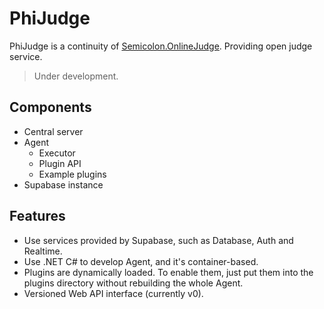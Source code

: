 # PhiJudge

PhiJudge is a continuity of [Semicolon.OnlineJudge](https://github.com/Ranzeplay/Semicolon.OnlineJudge). Providing open judge service.

> Under development.

## Components

- Central server
- Agent
  - Executor
  - Plugin API
  - Example plugins
- Supabase instance

## Features

- Use services provided by Supabase, such as Database, Auth and Realtime.
- Use .NET C# to develop Agent, and it's container-based.
- Plugins are dynamically loaded. To enable them, just put them into the plugins directory without rebuilding the whole Agent.
- Versioned Web API interface (currently v0).
